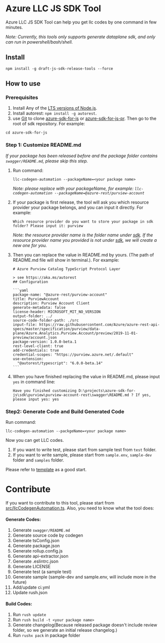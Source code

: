 # Azure LLC JS SDK Tool
Azure LLC JS SDK Tool can help you get llc codes by one command in few minutes.

*Note: Currently, this tools only supports generate dataplane sdk, and only can run in powershell/bash/shell.*

## Install
```shell script
npm install -g draft-js-sdk-release-tools --force
```

## How to use

### Prerequisites
1. Install Any of the [LTS versions of Node.js](https://nodejs.org/en/about/releases/).
2. Install autorest: `npm install -g autorest`.
3. use [Git](https://git-scm.com/) to clone [azure-sdk-for-js](https://github.com/Azure/azure-sdk-for-js) or [azure-sdk-for-js-pr](https://github.com/Azure/azure-sdk-for-js-pr). Then go to the root of sdk repository. For example:
```shell
cd azure-sdk-for-js
```

### Step 1: Customize README.md
*If your package has been released before and the package folder contains `swagger/README.md`, please skip this step.*

1. Run command:
    ```shell
    llc-codegen-automation --packageName=<your package name>
    ```
    *Note: please replace with your packageName, for example: `llc-codegen-automation --packageName=@azure-rest/purview-account`*

2. If your package is first release, the tool will ask you which resource provider your package belongs, and you can input it directly. For example:
    ```shell
    Which resource provider do you want to store your package in sdk folder? Please input it: purview
    ```
   *Note: the resource provider name is the folder name under [sdk](https://github.com/Azure/azure-sdk-for-js/tree/main/sdk). If the resource provider name you provided is not under [sdk](https://github.com/Azure/azure-sdk-for-js/tree/main/sdk), we will create a new one for you.*
3. Then you can replace the value in README.md by yours. (The path of README.md file will show in terminal.). For example:
    ~~~
    # Azure Purview Catalog TypeScript Protocol Layer
    
    > see https://aka.ms/autorest
    ## Configuration
    
    ```yaml
    package-name: "@azure-rest/purview-account"
    title: PurviewAccount
    description: Purview Account Client
    generate-metadata: false
    license-header: MICROSOFT_MIT_NO_VERSION
    output-folder: ../
    source-code-folder-path: ./src
    input-file: https://raw.githubusercontent.com/Azure/azure-rest-api-specs/master/specification/purview/data-plane/Azure.Analytics.Purview.Account/preview/2019-11-01-preview/account.json
    package-version: 1.0.0-beta.1
    rest-level-client: true
    add-credentials: true
    credential-scopes: "https://purview.azure.net/.default"
    use-extension:
      "@autorest/typescript": "6.0.0-beta.14"
    ``` 
    ~~~

4. When you have finished replacing the value in README.md, please input `yes` in command line:
    ```shell
    Have you finished customizing D:\projects\azure-sdk-for-js\sdk\purview\purview-account-rest\swagger\README.md ? If yes, please input yes: yes
    ```

### Step2: Generate Code and Build Generated Code
Run command:
```shell
llc-codegen-automation --packgeName=<your package name>
```
Now you can get LLC codes.

1. If you want to write test, please start from sample test from `test` folder.
2. If you want to write sample, please start from `sample.env`, `sample-dev` folder and `samples` folder.

Please refer to [template](https://github.com/Azure/azure-sdk-for-js/tree/main/sdk/template/template) as a good start.

# Contribute
If you want to contribute to this tool, please start from [src/llcCodegenAutomation.ts](src/llcCodegenAutomationCLI.ts).
Also, you need to know what the tool does:

#### Generate Codes:
1. Generate `swagger/README.md`
2. Generate source code by codegen
3. Generate tsConfig.json
4. Generate package.json
5. Generate rollup.config.js
6. Generate api-extractor.json
7. Generate .eslintrc.json
8. Generate LICENSE
9. Generate test (a sample test)
10. Generate sample (sample-dev and sample.env, will include more in the future)
11. Add/update ci.yml
12. Update rush.json
#### Build Codes:
1. Run `rush update`
2. Run `rush build -t <your package name>`
3. Generate changelog(Because released package doesn't include review folder, so we generate an initial release changelog.)
4. Run `rushx pack` in package folder

